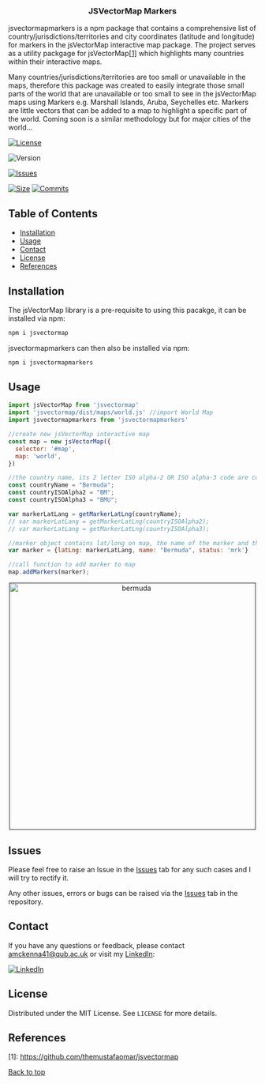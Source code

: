<h3 align="center">JSVectorMap Markers</h3>

jsvectormapmarkers is a npm package that contains a comprehensive list of country/jurisdictions/territories and city coordinates (latitude and longitude) for markers in the jsVectorMap interactive map package. The project serves as a utility packgage for jsVectorMap[[1]](#references) which highlights many countries within their interactive maps. 

Many countries/jurisdictions/territories are too small or unavailable in the maps, therefore this package was created to easily integrate those small parts of the world that are unavailable or too small to see in the jsVectorMap maps using Markers e.g. Marshall Islands, Aruba, Seychelles etc. Markers are little vectors that can be added to a map to highlight a specific part of the world. Coming soon is a similar methodology but for major cities of the world...


<a href="https://www.npmjs.com/package/jsvectormapmarkers"><img src="https://img.shields.io/npm/l/jsvectormapmarkers.svg?sanitize=true" alt="License"></a>
<!-- <a href="https://npmcharts.com/compare/jsvectormapmarkers?minimal=true"><img src="https://img.shields.io/npm/dm/jsvectormapmarkers.svg?sanitize=true" alt="Downloads"></a> -->
<!-- <img src="https://data.jsdelivr.com/v1/package/npm/jsvectormapmarkers/badge?style=rounded"> -->
<img src="https://img.shields.io/npm/v/jsvectormapmarkers.svg?sanitize=true" alt="Version">
<!-- <img src="https://img.shields.io/bundlephobia/min/jsvectormapmarkers" alt="Minified">
<img src="https://img.shields.io/bundlephobia/minzip/jsvectormapmarkers" alt="Minizipped"> -->

[![Issues](https://img.shields.io/github/issues/amckenna41/jsVectorMapMarkers)](https://github.com/amckenna41/jsVectorMapMarkers/issues)

[![Size](https://img.shields.io/github/repo-size/amckenna41/jsVectorMapMarkers)](https://github.com/amckenna41/jsVectorMapMarkers)
[![Commits](https://img.shields.io/github/commit-activity/w/amckenna41/jsVectorMapMarkers)](https://github.com/amckenna41/jsVectorMapMarkers)

Table of Contents
-----------------

  * [Installation](#installation)
  * [Usage](#usage)
  * [Contact](#contact)
  * [License](#license)
  * [References](#references)


Installation
------------

The jsVectorMap library is a pre-requisite to using this pacakge, it can be installed via npm:
```bash
npm i jsvectormap
```

jsvectormapmarkers can then also be installed via npm:
```bash
npm i jsvectormapmarkers
```

Usage
-----

```js
import jsVectorMap from 'jsvectormap'
import 'jsvectormap/dist/maps/world.js' //import World Map 
import jsvectormapmarkers from 'jsvectormapmarkers'

//create new jsVectorMap interactive map
const map = new jsVectorMap({
  selector: '#map',
  map: 'world',
})

//the country name, its 2 letter ISO alpha-2 OR ISO alpha-3 code are compatible with function
const countryName = "Bermuda";
const countryISOAlpha2 = "BM";
const countryISOAlpha3 = "BMU";

var markerLatLang = getMarkerLatLng(countryName);
// var markerLatLang = getMarkerLatLng(countryISOAlpha2);
// var markerLatLang = getMarkerLatLng(countryISOAlpha3);

//marker object contains lat/long on map, the name of the marker and the status 
var marker = {latLng: markerLatLang, name: "Bermuda", status: 'mrk'}

//call function to add marker to map
map.addMarkers(marker);

```
<p align="center">
  <a href="">
    <img src="https://raw.githubusercontent.com/amckenna41/jsVectorMapMarkers/raw/main/images/bermuda.png" alt="bermuda" height="500" width="500" />
  </a>
</p>


Issues
------
Please feel free to raise an Issue in the [Issues](https://github.com/amckenna41/jsVectorMapMarkers/issues) tab for any such cases and I will try to rectify it.

Any other issues, errors or bugs can be raised via the [Issues](https://github.com/amckenna41/jsVectorMapMarkers/issues) tab in the repository.

Contact
-------

If you have any questions or feedback, please contact amckenna41@qub.ac.uk or visit my [LinkedIn](https://www.linkedin.com/in/adam-mckenna-7a5b22151/):

[![LinkedIn](https://img.shields.io/badge/LinkedIn-0077B5?style=for-the-badge&logo=linkedin&logoColor=white)](https://www.linkedin.com/in/adam-mckenna-7a5b22151/)

License
-----------
Distributed under the MIT License. See `LICENSE` for more details.  


References 
----------

\[1\]: https://github.com/themustafaomar/jsvectormap <br>

[Back to top](#TOP)

